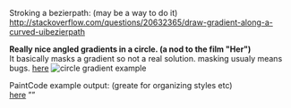 Stroking a bezierpath:  (may be  a way to do it)
http://stackoverflow.com/questions/20632365/draw-gradient-along-a-curved-uibezierpath

**Really nice angled gradients in a circle. (a nod to the film "Her")**   
It basically masks a gradient so not a real solution. masking usualy means bugs. 
[here](https://medium.com/swift-programming/how-to-create-an-angle-gradient-border-in-swift-f4856dde4c90#.k0xunjtt5) 
![circle gradient example](https://dl.dropboxusercontent.com/u/2559476/Screen%20Shot%202015-10-29%20at%2018.45.34.png) 

PaintCode example output: (greate for organizing styles etc)  
[here](http://www.raywenderlich.com/36341/paintcode-tutorial-dynamic-buttons) ””